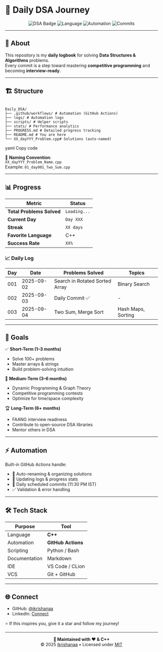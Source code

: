 # 🚀 Daily DSA Journey  

<div align="center">

![DSA Badge](https://img.shields.io/badge/DSA-Daily%20Practice-2F855A?style=for-the-badge&logo=leetcode&logoColor=white)
![Language](https://img.shields.io/badge/C++-Primary-blue?style=for-the-badge&logo=cplusplus&logoColor=white)
![Automation](https://img.shields.io/badge/GitHub-Actions-2088FF?style=for-the-badge&logo=github-actions&logoColor=white)
![Commits](https://img.shields.io/github/commit-activity/m/ikrishanaa/Daily_DSA?style=for-the-badge&color=orange)


</div>

---

## 📖 About

This repository is my **daily logbook** for solving **Data Structures & Algorithms** problems.  
Every commit is a step toward mastering **competitive programming** and becoming **interview-ready**.  

---

## 🏗️ Structure

```

Daily_DSA/
├── .github/workflows/ # Automation (GitHub Actions)
├── logs/ # Automation logs
├── scripts/ # Helper scripts
├── stats/ # Performance analytics
├── PROGRESS.md # Detailed progress tracking
├── README.md # You are here
└── XX_dayYYY_Problem.cpp# Solutions (auto-named)
```

yaml
Copy code

📌 **Naming Convention**:  
`XX_dayYYY_Problem_Name.cpp`  
Example: `01_day001_Two_Sum.cpp`

---

## 📊 Progress  

| Metric | Status |
|--------|---------|
| **Total Problems Solved** | `Loading...` |
| **Current Day** | `Day XXX` |
| **Streak** | `XX days` |
| **Favorite Language** | C++ |
| **Success Rate** | `XX%` |

### 📈 Daily Log  

| Day | Date | Problems Solved | Topics |
|-----|------|-----------------|--------|
| 001 | 2025-09-02 | Search in Rotated Sorted Array | Binary Search |
| 002 | 2025-09-03 | Daily Commit ✅ | - |
| 003 | 2025-09-04 | Two Sum, Merge Sort | Hash Maps, Sorting |

---

## 🎯 Goals  

✅ **Short-Term (1–3 months)**  
- Solve 100+ problems  
- Master arrays & strings  
- Build problem-solving intuition  

🚀 **Medium-Term (3–6 months)**  
- Dynamic Programming & Graph Theory  
- Competitive programming contests  
- Optimize for time/space complexity  

🏆 **Long-Term (6+ months)**  
- FAANG interview readiness  
- Contribute to open-source DSA libraries  
- Mentor others in DSA  

---

## ⚡ Automation  

Built-in GitHub Actions handle:  
- 📂 Auto-renaming & organizing solutions  
- 📝 Updating logs & progress stats  
- 🔄 Daily scheduled commits (11:30 PM IST)  
- ✅ Validation & error handling  

---

## 🛠️ Tech Stack  

| Purpose | Tool |
|---------|------|
| Language | **C++** |
| Automation | **GitHub Actions** |
| Scripting | Python / Bash |
| Documentation | Markdown |
| IDE | VS Code / CLion |
| VCS | Git + GitHub |

---

## 🌐 Connect  

- GitHub: [@ikrishanaa](https://github.com/ikrishanaa)  
- LinkedIn: [Connect](https://linkedin.com/in/ikrishanaa)  

⭐ If this inspires you, give it a star and follow my journey!  




<div align="center">

 

---

**📌 Maintained with ❤️ & C++**  
© 2025 [ikrishanaa](https://github.com/ikrishanaa) • Licensed under [MIT](LICENSE)  

</div>
